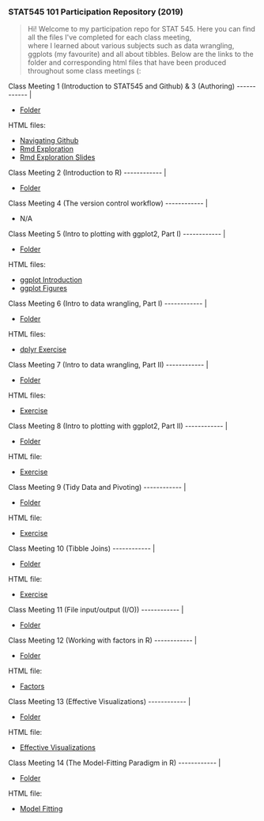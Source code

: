 ### STAT545 101 Participation Repository (2019)

> Hi! Welcome to my participation repo for STAT 545. Here you can find all the files I've completed for each class meeting,  
> where I learned about various subjects such as data wrangling, ggplots (my favourite) and all about tibbles. 
> Below are the links to the folder and corresponding html files that have been produced throughout some class meetings (:

Class Meeting 1 (Introduction to STAT545 and Github) & 3 (Authoring)
------------ |
- [Folder](https://racquellem.github.io/STAT545-participation/Class%20Meeting%201%20%26%203%20Introduction%20to%20STAT545:Github%20%26%20Authoring%20)

HTML files:
- [Navigating Github](https://racquellem.github.io/STAT545-participation/Class%20Meeting%201%20%26%203%20Introduction%20to%20STAT545:Github%20%26%20Authoring%20/navigating_github.html)
- [Rmd Exploration](https://racquellem.github.io/STAT545-participation/Class%20Meeting%201%20%26%203%20Introduction%20to%20STAT545:Github%20%26%20Authoring%20/rmd_exploration.html)
- [Rmd Exploration Slides](https://racquellem.github.io/STAT545-participation/Class%20Meeting%201%20%26%203%20Introduction%20to%20STAT545:Github%20%26%20Authoring%20/rmd_exploration-slides.html)

Class Meeting 2 (Introduction to R)
------------ |
- [Folder](https://racquellem.github.io/STAT545-participation/Class%20Meeting%202%20Introduction%20to%20R)

Class Meeting 4 (The version control workflow)
------------ |
- N/A

Class Meeting 5 (Intro to plotting with ggplot2, Part I)
------------ |
- [Folder](https://racquellem.github.io/STAT545-participation/Class%20Meeting%205%20Intro%20to%20plotting%20with%20ggplot2%2C%20Part%20I)

HTML files:
- [ggplot Introduction](https://racquellem.github.io/STAT545-participation/Class%20Meeting%205%20Intro%20to%20plotting%20with%20ggplot2%2C%20Part%20I/rm005_ggplot_intro.html)
- [ggplot Figures](https://racquellem.github.io/STAT545-participation/Class%20Meeting%205%20Intro%20to%20plotting%20with%20ggplot2%2C%20Part%20I/rm005_ggplot_intro/figure-html)

Class Meeting 6 (Intro to data wrangling, Part I)
------------ |
- [Folder](https://racquellem.github.io/STAT545-participation/Class%20Meeting%206%20Intro%20to%20data%20wrangling%2C%20Part%20I)

HTML files:
- [dplyr Exercise](https://racquellem.github.io/STAT545-participation/Class%20Meeting%206%20Intro%20to%20data%20wrangling%2C%20Part%20I/rm006_dplyr-exercise.html)

Class Meeting 7 (Intro to data wrangling, Part II)
------------ |
- [Folder](https://racquellem.github.io/STAT545-participation/Class%20Meeting%207%20Intro%20to%20data%20wrangling%2C%20Part%20II)

HTML files:
- [Exercise](https://racquellem.github.io/STAT545-participation/Class%20Meeting%207%20Intro%20to%20data%20wrangling%2C%20Part%20II/rm007_exercise.html)

Class Meeting 8 (Intro to plotting with ggplot2, Part II)
------------ |
- [Folder](https://racquellem.github.io/STAT545-participation/Class%20Meeting%208%20Intro%20to%20plotting%20with%20ggplot2%2C%20Part%20II)

HTML file:
- [Exercise](https://racquellem.github.io/STAT545-participation/Class%20Meeting%208%20Intro%20to%20plotting%20with%20ggplot2%2C%20Part%20II/rm008_exercise.html)

Class Meeting 9 (Tidy Data and Pivoting)
------------ |
- [Folder](https://racquellem.github.io/STAT545-participation/Class%20Meeting%209%20Tidy%20data%20and%20pivoting%20)

HTML file:
- [Exercise](https://racquellem.github.io/STAT545-participation/Class%20Meeting%209%20Tidy%20data%20and%20pivoting%20/rm009_exercise.html)

Class Meeting 10 (Tibble Joins)
------------ |
- [Folder](https://racquellem.github.io/STAT545-participation/Class%20Meeting%2010%20Tibble%20joins)

HTML file:
- [Exercise](https://racquellem.github.io/STAT545-participation/Class%20Meeting%2010%20Tibble%20joins/rm010-Exercises--tibble-joins.html)

Class Meeting 11 (File input/output (I/O))
------------ |
- [Folder](https://racquellem.github.io/STAT545-participation/Class%20Meeting%2011%20File%20input:output%20(IO))

Class Meeting 12 (Working with factors in R)
------------ |
- [Folder](https://racquellem.github.io/STAT545-participation/Class%20Meeting%2012%20Working%20with%20factors%20in%20R)

HTML file:
- [Factors](https://racquellem.github.io/STAT545-participation/Class%20Meeting%2012%20Working%20with%20factors%20in%20R/rm012_factors.html)

Class Meeting 13 (Effective Visualizations)
------------ |
- [Folder](https://racquellem.github.io/STAT545-participation/Class%20Meeting%2013%20Effective%20Visualizations)

HTML file:
- [Effective Visualizations](https://racquellem.github.io/STAT545-participation/Class%20Meeting%2013%20Effective%20Visualizations/rm013-Effective-Visualizations.html)

Class Meeting 14 (The Model-Fitting Paradigm in R)
------------ |
- [Folder](https://racquellem.github.io/STAT545-participation/Class%20Meeting%2014%20The%20Model-Fitting%20Paradigm)

HTML file:
- [Model Fitting](https://racquellem.github.io/STAT545-participation/rm014_ModelFitting.html)
